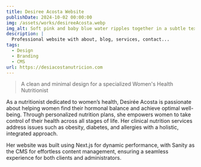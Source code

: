 ```yaml
---
title: Desiree Acosta Website
publishDate: 2024-10-02 00:00:00
img: /assets/works/desireeAcosta.webp
img_alt: Soft pink and baby blue water ripples together in a subtle texture.
description: |
  Professional website with about, blog, services, contact...
tags:
  - Design
  - Branding
  - CMS
url: https://desiacostanutricion.com
---
```


> A clean and minimal design for a specialized Women's Health Nutritionist

As a nutritionist dedicated to women’s health, Desirée Acosta is passionate about helping women find their hormonal balance and achieve optimal well-being. Through personalized nutrition plans, she empowers women to take control of their health across all stages of life. Her clinical nutrition services address issues such as obesity, diabetes, and allergies with a holistic, integrated approach.

Her website was built using Next.js for dynamic performance, with Sanity as the CMS for effortless content management, ensuring a seamless experience for both clients and administrators.
